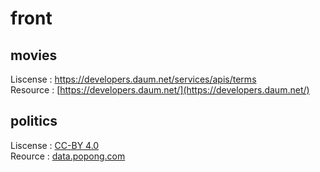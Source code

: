 # front

movies
---
Liscense : https://developers.daum.net/services/apis/terms  
Resource : [https://developers.daum.net/](https://developers.daum.net/)

politics
---
Liscense : [CC-BY 4.0](https://creativecommons.org/licenses/by/4.0/)  
Reource : [data.popong.com](data.popong.com)

